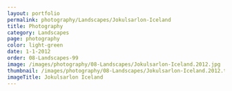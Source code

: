 ```yaml
---
layout: portfolio
permalink: photography/Landscapes/Jokulsarlon-Iceland
title: Photography
category: Landscapes
page: photography
color: light-green
date: 1-1-2012
order: 08-Landscapes-99
image: /images/photography/08-Landscapes/Jokulsarlon-Iceland.2012.jpg
thumbnail: /images/photography/08-Landscapes/Jokulsarlon-Iceland.2012.thumb.jpg
imageTitle: Jokulsarlon Iceland
---
```

